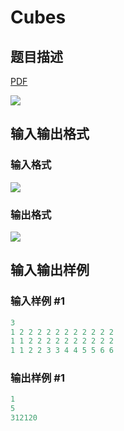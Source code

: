 # Cubes

## 题目描述

[problemUrl]: https://uva.onlinejudge.org/index.php?option=com_onlinejudge&Itemid=8&category=18&page=show_problem&problem=1542

[PDF](https://uva.onlinejudge.org/external/106/p10601.pdf)

![](https://cdn.luogu.com.cn/upload/vjudge_pic/UVA10601/cf2acb71ad19c2cfca728363d0d62ea1ed138053.png)

## 输入输出格式

### 输入格式

![](https://cdn.luogu.com.cn/upload/vjudge_pic/UVA10601/1337f1087209cfb453736471abe8f6c6c09b22a8.png)

### 输出格式

![](https://cdn.luogu.com.cn/upload/vjudge_pic/UVA10601/c985da9c2290345ce41ee81b63bc8379b3866d02.png)

## 输入输出样例

### 输入样例 #1

```cpp
3
1 2 2 2 2 2 2 2 2 2 2 2
1 1 2 2 2 2 2 2 2 2 2 2
1 1 2 2 3 3 4 4 5 5 6 6
```


### 输出样例 #1

```cpp
1
5
312120
```


